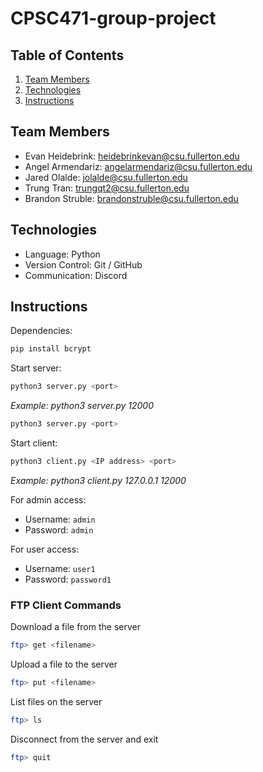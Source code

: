 # CPSC471-group-project

## Table of Contents

1. [Team Members](#team-members)
2. [Technologies](#technologies)
3. [Instructions](#instructions)

## Team Members

- Evan Heidebrink: heidebrinkevan@csu.fullerton.edu
- Angel Armendariz: angelarmendariz@csu.fullerton.edu
- Jared Olalde: jolalde@csu.fullerton.edu
- Trung Tran: trungqt2@csu.fullerton.edu
- Brandon Struble: brandonstruble@csu.fullerton.edu

## Technologies

- Language: Python
- Version Control: Git / GitHub
- Communication: Discord

## Instructions

Dependencies:

```bash
pip install bcrypt
```

Start server:

```bash
python3 server.py <port>
```

_Example: python3 server.py 12000_

```bash
python3 server.py <port>
```

Start client:

```bash
python3 client.py <IP address> <port>
```

_Example: python3 client.py 127.0.0.1 12000_

For admin access:

- Username: `admin`
- Password: `admin`

For user access:

- Username: `user1`
- Password: `password1`

### FTP Client Commands

Download a file from the server

```bash
ftp> get <filename>
```

Upload a file to the server

```bash
ftp> put <filename>
```

List files on the server

```bash
ftp> ls
```

Disconnect from the server and exit

```bash
ftp> quit
```
